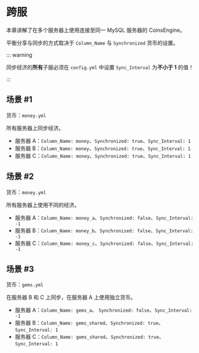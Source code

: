 # 跨服

本章讲解了在多个服务器上使用连接至同一 MySQL 服务器的 CoinsEngine。

平衡分享与同步的方式取决于 `Column_Name` 与 `Synchronized` 货币的设置。

::: warning

同步经济的**所有**子服必须在 `config.yml` 中设置 `Sync_Interval` 为**不小于 1** 的值！

:::

## 场景 \#1

货币：`money.yml`

所有服务器上同步经济。

* 服务器 A：`Column_Name: money`、`Synchronized: true`、`Sync_Interval: 1`
* 服务器 B：`Column_Name: money`、`Synchronized: true`、`Sync_Interval: 1`
* 服务器 C：`Column_Name: money`、`Synchronized: true`、`Sync_Interval: 1`

## 场景 \#2

货币：`money.yml`

所有服务器上使用不同的经济。

* 服务器 A：`Column_Name: money_a`、`Synchronized: false`、`Sync_Interval: -1`
* 服务器 B：`Column_Name: money_b`、`Synchronized: false`、`Sync_Interval: -1`
* 服务器 C：`Column_Name: money_c`、`Synchronized: false`、`Sync_Interval: -1`

## 场景 \#3

货币：`gems.yml`

在服务器 B 和 C 上同步，在服务器 A 上使用独立货币。

* 服务器 A：`Column_Name: gems_a`、 `Synchronized: false`、`Sync_Interval: -1`
* 服务器 B：`Column_Name: gems_shared`、`Synchronized: true`、`Sync_Interval: 1`
* 服务器 C：`Column_Name: gems_shared`、`Synchronized: true`、`Sync_Interval: 1`